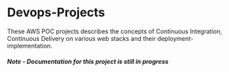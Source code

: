 # Devops-Projects

These AWS POC projects describes the concepts of Continuous Integration, Continuous Delivery on various web stacks and their deployment-implementation.


##### Note - Documentation for this project is still in progress
